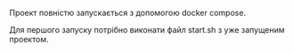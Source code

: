 Проект повністю запускається з допомогою docker compose.

Для першого запуску потрібно виконати файл start.sh з уже запущеним проектом.